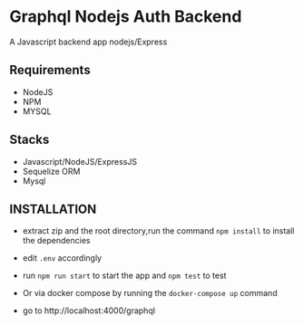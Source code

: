 # Graphql Nodejs Auth Backend

A Javascript backend app nodejs/Express

## Requirements

- NodeJS
- NPM
- MYSQL

## Stacks

- Javascript/NodeJS/ExpressJS
- Sequelize ORM
- Mysql

## INSTALLATION

- extract zip and the root directory,run the command `npm install` to install the dependencies
- edit `.env` accordingly
- run `npm run start` to start the app and
  `npm test` to test

- Or via docker compose by running the `docker-compose up` command  

 - go to http://localhost:4000/graphql

 